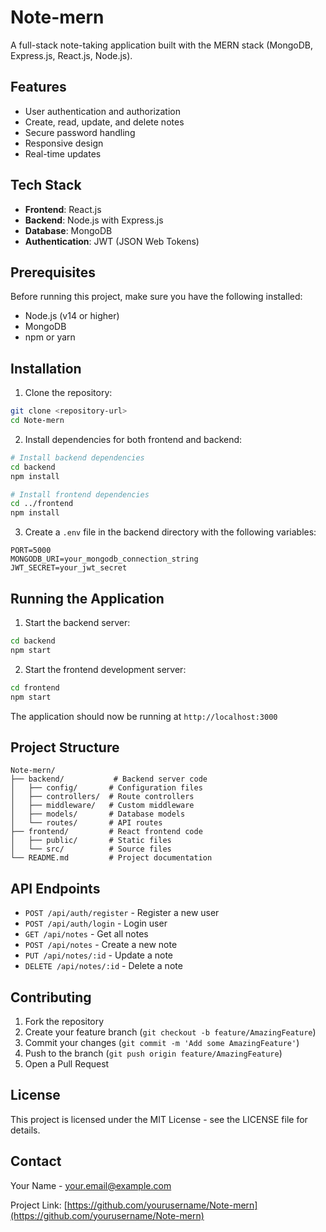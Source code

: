 # Note-mern

A full-stack note-taking application built with the MERN stack (MongoDB, Express.js, React.js, Node.js).

## Features

- User authentication and authorization
- Create, read, update, and delete notes
- Secure password handling
- Responsive design
- Real-time updates

## Tech Stack

- **Frontend**: React.js
- **Backend**: Node.js with Express.js
- **Database**: MongoDB
- **Authentication**: JWT (JSON Web Tokens)

## Prerequisites

Before running this project, make sure you have the following installed:
- Node.js (v14 or higher)
- MongoDB
- npm or yarn

## Installation

1. Clone the repository:
```bash
git clone <repository-url>
cd Note-mern
```

2. Install dependencies for both frontend and backend:
```bash
# Install backend dependencies
cd backend
npm install

# Install frontend dependencies
cd ../frontend
npm install
```

3. Create a `.env` file in the backend directory with the following variables:
```
PORT=5000
MONGODB_URI=your_mongodb_connection_string
JWT_SECRET=your_jwt_secret
```

## Running the Application

1. Start the backend server:
```bash
cd backend
npm start
```

2. Start the frontend development server:
```bash
cd frontend
npm start
```

The application should now be running at `http://localhost:3000`

## Project Structure

```
Note-mern/
├── backend/           # Backend server code
│   ├── config/       # Configuration files
│   ├── controllers/  # Route controllers
│   ├── middleware/   # Custom middleware
│   ├── models/       # Database models
│   └── routes/       # API routes
├── frontend/         # React frontend code
│   ├── public/       # Static files
│   └── src/          # Source files
└── README.md         # Project documentation
```

## API Endpoints

- `POST /api/auth/register` - Register a new user
- `POST /api/auth/login` - Login user
- `GET /api/notes` - Get all notes
- `POST /api/notes` - Create a new note
- `PUT /api/notes/:id` - Update a note
- `DELETE /api/notes/:id` - Delete a note

## Contributing

1. Fork the repository
2. Create your feature branch (`git checkout -b feature/AmazingFeature`)
3. Commit your changes (`git commit -m 'Add some AmazingFeature'`)
4. Push to the branch (`git push origin feature/AmazingFeature`)
5. Open a Pull Request

## License

This project is licensed under the MIT License - see the LICENSE file for details.

## Contact

Your Name - your.email@example.com

Project Link: [https://github.com/yourusername/Note-mern](https://github.com/yourusername/Note-mern)
